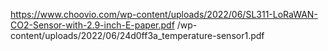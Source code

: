 https://www.choovio.com/wp-content/uploads/2022/06/SL311-LoRaWAN-CO2-Sensor-with-2.9-inch-E-paper.pdf
/wp-content/uploads/2022/06/24d0ff3a_temperature-sensor1.pdf
